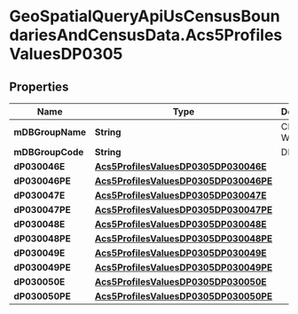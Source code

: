 # GeoSpatialQueryApiUsCensusBoundariesAndCensusData.Acs5ProfilesValuesDP0305

## Properties

Name | Type | Description | Notes
------------ | ------------- | ------------- | -------------
**mDBGroupName** | **String** | CLASS OF WORKER | 
**mDBGroupCode** | **String** | DP0305 | 
**dP030046E** | [**Acs5ProfilesValuesDP0305DP030046E**](Acs5ProfilesValuesDP0305DP030046E.md) |  | 
**dP030046PE** | [**Acs5ProfilesValuesDP0305DP030046PE**](Acs5ProfilesValuesDP0305DP030046PE.md) |  | 
**dP030047E** | [**Acs5ProfilesValuesDP0305DP030047E**](Acs5ProfilesValuesDP0305DP030047E.md) |  | 
**dP030047PE** | [**Acs5ProfilesValuesDP0305DP030047PE**](Acs5ProfilesValuesDP0305DP030047PE.md) |  | 
**dP030048E** | [**Acs5ProfilesValuesDP0305DP030048E**](Acs5ProfilesValuesDP0305DP030048E.md) |  | 
**dP030048PE** | [**Acs5ProfilesValuesDP0305DP030048PE**](Acs5ProfilesValuesDP0305DP030048PE.md) |  | 
**dP030049E** | [**Acs5ProfilesValuesDP0305DP030049E**](Acs5ProfilesValuesDP0305DP030049E.md) |  | 
**dP030049PE** | [**Acs5ProfilesValuesDP0305DP030049PE**](Acs5ProfilesValuesDP0305DP030049PE.md) |  | 
**dP030050E** | [**Acs5ProfilesValuesDP0305DP030050E**](Acs5ProfilesValuesDP0305DP030050E.md) |  | 
**dP030050PE** | [**Acs5ProfilesValuesDP0305DP030050PE**](Acs5ProfilesValuesDP0305DP030050PE.md) |  | 


